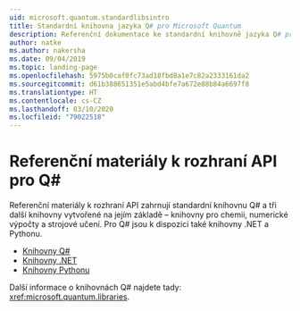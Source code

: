 ```yaml
---
uid: microsoft.quantum.standardlibsintro
title: Standardní knihovna jazyka Q# pro Microsoft Quantum
description: Referenční dokumentace ke standardní knihovně jazyka Q# pro Microsoft Quantum
author: natke
ms.author: nakersha
ms.date: 09/04/2019
ms.topic: landing-page
ms.openlocfilehash: 5975b0caf0fc73ad18fbd8a1e7c82a2333161da2
ms.sourcegitcommit: d61b388651351e5abd4bfe7a672e88b84a6697f8
ms.translationtype: HT
ms.contentlocale: cs-CZ
ms.lasthandoff: 03/10/2020
ms.locfileid: "79022518"
---
```

# <a name="q-api-reference"></a>Referenční materiály k rozhraní API pro Q# #

Referenční materiály k rozhraní API zahrnují standardní knihovnu Q# a tři další knihovny vytvořené na jejím základě – knihovny pro chemii, numerické výpočty a strojové učení. Pro Q# jsou k dispozici také knihovny .NET a Pythonu.

- [Knihovny Q#](xref:microsoft.quantum.qsharplibintro)
- [Knihovny .NET](xref:microsoft.quantum.dotnetlibsintro)
- [Knihovny Pythonu](https://docs.microsoft.com/python/qsharp)

Další informace o knihovnách Q# najdete tady: <xref:microsoft.quantum.libraries>.
